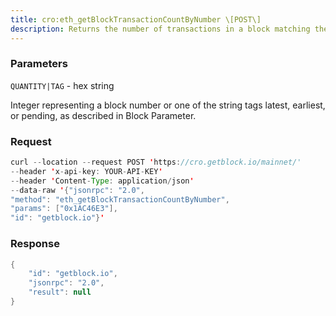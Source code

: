 ```yaml
---
title: cro:eth_getBlockTransactionCountByNumber \[POST\]
description: Returns the number of transactions in a block matching the specifiedblock number.
---
```


### Parameters


`QUANTITY|TAG` - hex string

Integer representing a block number or one of the string tags latest,
earliest, or pending, as described in Block Parameter.

### Request

``` java
curl --location --request POST 'https://cro.getblock.io/mainnet/' 
--header 'x-api-key: YOUR-API-KEY' 
--header 'Content-Type: application/json' 
--data-raw '{"jsonrpc": "2.0",
"method": "eth_getBlockTransactionCountByNumber",
"params": ["0x1AC46E3"],
"id": "getblock.io"}'
```

###  Response

``` java
{
    "id": "getblock.io",
    "jsonrpc": "2.0",
    "result": null
}
```


